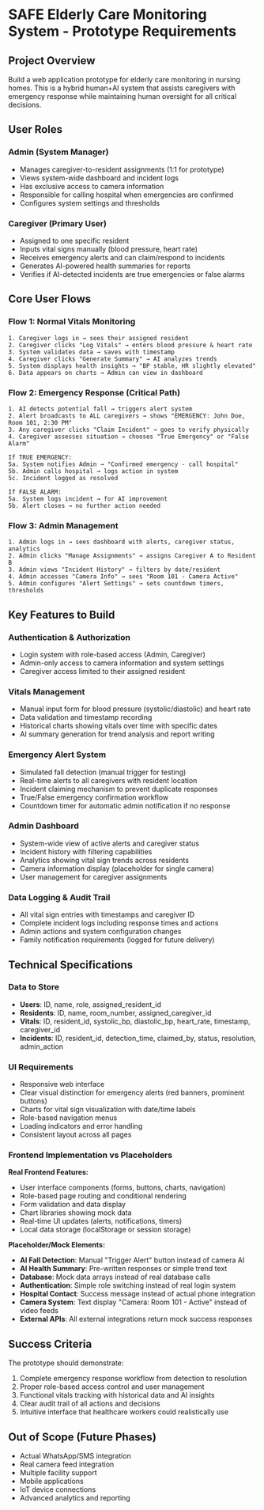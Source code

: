 # SAFE Elderly Care Monitoring System - Prototype Requirements

## Project Overview

Build a web application prototype for elderly care monitoring in nursing homes. This is a hybrid human+AI system that assists caregivers with emergency response while maintaining human oversight for all critical decisions.

## User Roles

### Admin (System Manager)
- Manages caregiver-to-resident assignments (1:1 for prototype)
- Views system-wide dashboard and incident logs
- Has exclusive access to camera information
- Responsible for calling hospital when emergencies are confirmed
- Configures system settings and thresholds

### Caregiver (Primary User)
- Assigned to one specific resident
- Inputs vital signs manually (blood pressure, heart rate)
- Receives emergency alerts and can claim/respond to incidents
- Generates AI-powered health summaries for reports
- Verifies if AI-detected incidents are true emergencies or false alarms

## Core User Flows

### Flow 1: Normal Vitals Monitoring
```
1. Caregiver logs in → sees their assigned resident
2. Caregiver clicks "Log Vitals" → enters blood pressure & heart rate
3. System validates data → saves with timestamp
4. Caregiver clicks "Generate Summary" → AI analyzes trends
5. System displays health insights → "BP stable, HR slightly elevated"
6. Data appears on charts → Admin can view in dashboard
```

### Flow 2: Emergency Response (Critical Path)
```
1. AI detects potential fall → triggers alert system
2. Alert broadcasts to ALL caregivers → shows "EMERGENCY: John Doe, Room 101, 2:30 PM"
3. Any caregiver clicks "Claim Incident" → goes to verify physically
4. Caregiver assesses situation → chooses "True Emergency" or "False Alarm"

If TRUE EMERGENCY:
5a. System notifies Admin → "Confirmed emergency - call hospital"
5b. Admin calls hospital → logs action in system
5c. Incident logged as resolved

If FALSE ALARM:
5a. System logs incident → for AI improvement
5b. Alert closes → no further action needed
```

### Flow 3: Admin Management
```
1. Admin logs in → sees dashboard with alerts, caregiver status, analytics
2. Admin clicks "Manage Assignments" → assigns Caregiver A to Resident B
3. Admin views "Incident History" → filters by date/resident
4. Admin accesses "Camera Info" → sees "Room 101 - Camera Active"
5. Admin configures "Alert Settings" → sets countdown timers, thresholds
```

## Key Features to Build

### Authentication & Authorization
- Login system with role-based access (Admin, Caregiver)
- Admin-only access to camera information and system settings
- Caregiver access limited to their assigned resident

### Vitals Management
- Manual input form for blood pressure (systolic/diastolic) and heart rate
- Data validation and timestamp recording
- Historical charts showing vitals over time with specific dates
- AI summary generation for trend analysis and report writing

### Emergency Alert System
- Simulated fall detection (manual trigger for testing)
- Real-time alerts to all caregivers with resident location
- Incident claiming mechanism to prevent duplicate responses
- True/False emergency confirmation workflow
- Countdown timer for automatic admin notification if no response

### Admin Dashboard
- System-wide view of active alerts and caregiver status
- Incident history with filtering capabilities
- Analytics showing vital sign trends across residents
- Camera information display (placeholder for single camera)
- User management for caregiver assignments

### Data Logging & Audit Trail
- All vital sign entries with timestamps and caregiver ID
- Complete incident logs including response times and actions
- Admin actions and system configuration changes
- Family notification requirements (logged for future delivery)

## Technical Specifications

### Data to Store
- **Users**: ID, name, role, assigned_resident_id
- **Residents**: ID, name, room_number, assigned_caregiver_id
- **Vitals**: ID, resident_id, systolic_bp, diastolic_bp, heart_rate, timestamp, caregiver_id
- **Incidents**: ID, resident_id, detection_time, claimed_by, status, resolution, admin_action


### UI Requirements
- Responsive web interface
- Clear visual distinction for emergency alerts (red banners, prominent buttons)
- Charts for vital sign visualization with date/time labels
- Role-based navigation menus
- Loading indicators and error handling
- Consistent layout across all pages

### Frontend Implementation vs Placeholders

**Real Frontend Features:**
- User interface components (forms, buttons, charts, navigation)
- Role-based page routing and conditional rendering
- Form validation and data display
- Chart libraries showing mock data
- Real-time UI updates (alerts, notifications, timers)
- Local data storage (localStorage or session storage)

**Placeholder/Mock Elements:**
- **AI Fall Detection**: Manual "Trigger Alert" button instead of camera AI
- **AI Health Summary**: Pre-written responses or simple trend text
- **Database**: Mock data arrays instead of real database calls
- **Authentication**: Simple role switching instead of real login system
- **Hospital Contact**: Success message instead of actual phone integration
- **Camera System**: Text display "Camera: Room 101 - Active" instead of video feeds
- **External APIs**: All external integrations return mock success responses

## Success Criteria

The prototype should demonstrate:
1. Complete emergency response workflow from detection to resolution
2. Proper role-based access control and user management
3. Functional vitals tracking with historical data and AI insights
4. Clear audit trail of all actions and decisions
5. Intuitive interface that healthcare workers could realistically use

## Out of Scope (Future Phases)
- Actual WhatsApp/SMS integration
- Real camera feed integration
- Multiple facility support
- Mobile applications
- IoT device connections
- Advanced analytics and reporting